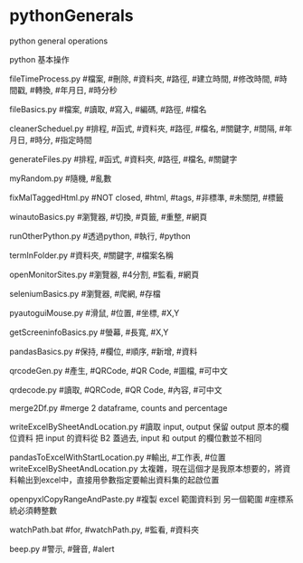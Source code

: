 # pythonGenerals
python general operations

python 基本操作

fileTimeProcess.py
  #檔案, #刪除, #資料夾, #路徑, #建立時間, #修改時間, #時間戳, #轉換, #年月日, #時分秒

fileBasics.py
  #檔案, #讀取, #寫入, #編碼, #路徑, #檔名 

cleanerScheduel.py
  #排程, #函式, #資料夾, #路徑, #檔名, #關鍵字, #間隔, #年月日, #時分, #指定時間

generateFiles.py
  #排程, #函式, #資料夾, #路徑, #檔名, #關鍵字

myRandom.py
  #隨機, #亂數

fixMalTaggedHtml.py
  #NOT closed, #html, #tags, #非標準, #未關閉, #標籤
  
winautoBasics.py
  #瀏覽器, #切換, #頁籤, #重整, #網頁

runOtherPython.py
  #透過python, #執行, #python

termInFolder.py
  #資料夾, #關鍵字, #檔案名稱

openMonitorSites.py
  #瀏覽器, #4分割, #監看, #網頁

seleniumBasics.py
  #瀏覽器, #爬網, #存檔

pyautoguiMouse.py 
  #滑鼠, #位置, #坐標, #X,Y

getScreeninfoBasics.py
  #螢幕, #長寬, #X,Y

pandasBasics.py
  #保持, #欄位, #順序, #新增, #資料

qrcodeGen.py
  #產生, #QRCode, #QR Code, #圖檔, #可中文

qrdecode.py
  #讀取, #QRCode, #QR Code, #內容, #可中文

merge2Df.py
  #merge 2 dataframe, counts and percentage

writeExcelBySheetAndLocation.py
  #讀取 input, output 保留 output 原本的欄位資料 把 input 的資料從 B2 蓋過去, input 和 output 的欄位數並不相同

pandasToExcelWithStartLocation.py
  #輸出, #工作表, #位置
  writeExcelBySheetAndLocation.py 太複雜，現在這個才是我原本想要的，將資料輸出到excel中，直接用參數指定要輸出資料集的起啟位置

openpyxlCopyRangeAndPaste.py
  #複製 excel 範圍資料到 另一個範圍
  #座標系統必須轉整數

watchPath.bat
  #for,  #watchPath.py, #監看,  #資料夾  

beep.py
  #警示,  #聲音,  #alert
